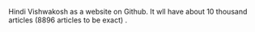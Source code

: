 Hindi Vishwakosh as a website on Github. It wll have about 10 thousand articles (8896 articles to be exact) .
